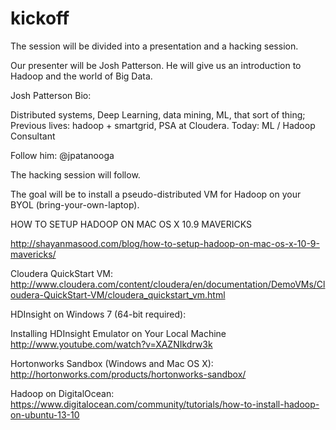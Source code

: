 kickoff
=======

The session will be divided into a presentation and a hacking session.

Our presenter will be Josh Patterson. He will give us an introduction to Hadoop and the world of Big Data.

Josh Patterson Bio:

Distributed systems, Deep Learning, data mining, ML, that sort of thing; Previous lives: hadoop + smartgrid, PSA at Cloudera. Today: ML / Hadoop Consultant

Follow him: @jpatanooga

The hacking session will follow.

The goal will be to install a pseudo-distributed VM for Hadoop on your BYOL (bring-your-own-laptop).

HOW TO SETUP HADOOP ON MAC OS X 10.9 MAVERICKS

http://shayanmasood.com/blog/how-to-setup-hadoop-on-mac-os-x-10-9-mavericks/

Cloudera QuickStart VM:
http://www.cloudera.com/content/cloudera/en/documentation/DemoVMs/Cloudera-QuickStart-VM/cloudera_quickstart_vm.html

HDInsight on Windows 7 (64-bit required):

Installing HDInsight Emulator on Your Local Machine
http://www.youtube.com/watch?v=XAZNIkdrw3k

Hortonworks Sandbox (Windows and Mac OS X):
http://hortonworks.com/products/hortonworks-sandbox/

Hadoop on DigitalOcean:
https://www.digitalocean.com/community/tutorials/how-to-install-hadoop-on-ubuntu-13-10

